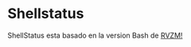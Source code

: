 # Shellstatus
ShellStatus esta basado en la version Bash de  [RVZM!](https://github.com/rvzm/ShellView)
